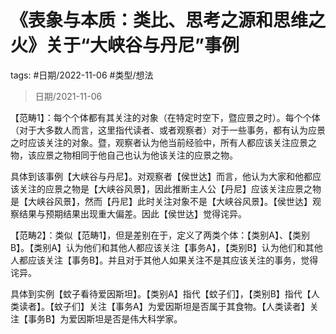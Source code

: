 # 《表象与本质：类比、思考之源和思维之火》关于“大峡谷与丹尼”事例



tags: #日期/2022-11-06 #类型/想法 



> 日期/2021-11-06

【范畴1】：每个个体都有其关注的对象（在特定时空下，暨应景之时）。每个个体（对于大多数人而言，这里指代读者、或者观察者）对于一些事务，都有认为应景之时应该关注的对象。暨，观察者认为他当前经验中，所有人都应该关注应景之物，该应景之物相同于他自己也认为他该关注的应景之物。

具体到该事例【大峡谷与丹尼】。对观察者【侯世达】而言，他认为大家和他都应该关注的应景之物是【大峡谷风景】，因此推断主人公【丹尼】应该关注应景之物是【大峡谷风景】，然而【丹尼】此时关注对象不是【大峡谷风景】。【侯世达】观察结果与预期结果出现重大偏差。因此【侯世达】觉得诧异。

【范畴2】：类似【范畴1】，但是差别在于，定义了两类个体：【类别A】、【类别B】。【类别A】认为他们和其他人都应该关注【事务A】，【类别B】认为他们和其他人都应该关注【事务B】。并且对于其他人如果关注不是其应该关注的事务，觉得诧异。

具体到实例【蚊子看待爱因斯坦】。【类别A】指代【蚊子们】，【类别B】指代【人类读者】。【蚊子们】关注【事务A】为爱因斯坦是否属于其食物。【人类读者】关注【事务B】为爱因斯坦是否是伟大科学家。